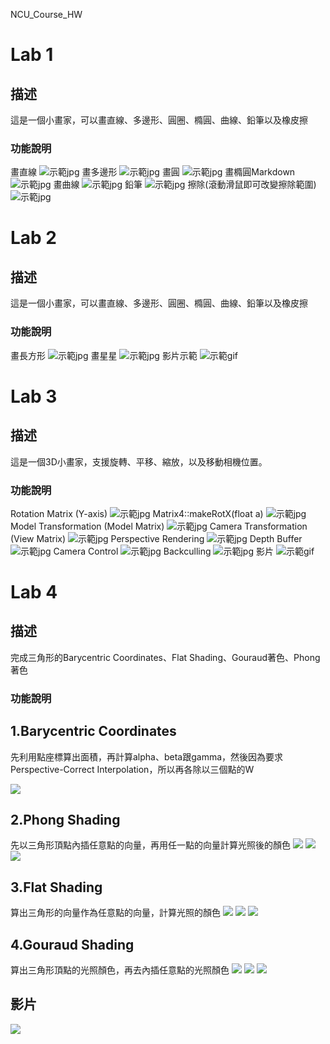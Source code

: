 NCU_Course_HW

# Lab 1

## 描述
這是一個小畫家，可以畫直線、多邊形、圓圈、橢圓、曲線、鉛筆以及橡皮擦

### 功能說明
畫直線
![示範jpg](./ComputerGraphics_Yeh-Lab1/image/line.jpg)
畫多邊形
![示範jpg](./ComputerGraphics_Yeh-Lab1/image/poly.jpg)
畫圓
![示範jpg](./ComputerGraphics_Yeh-Lab1/image/circle.jpg)
畫橢圓Markdown
![示範jpg](./ComputerGraphics_Yeh-Lab1/image/circle1.jpg)
畫曲線
![示範jpg](./ComputerGraphics_Yeh-Lab1/image/curve.jpg)
鉛筆
![示範jpg](./ComputerGraphics_Yeh-Lab1/image/heart.jpg)
擦除(滾動滑鼠即可改變擦除範圍)
![示範jpg](./ComputerGraphics_Yeh-Lab1/image/ohno.jpg)

# Lab 2

## 描述
這是一個小畫家，可以畫直線、多邊形、圓圈、橢圓、曲線、鉛筆以及橡皮擦

### 功能說明
畫長方形
![示範jpg](./ComputerGraphics_Yeh-Lab2/image/rec.PNG)
畫星星
![示範jpg](./ComputerGraphics_Yeh-Lab2/image/star.PNG)
影片示範
![示範gif](./ComputerGraphics_Yeh-Lab2/image/video.gif)

# Lab 3

## 描述
這是一個3D小畫家，支援旋轉、平移、縮放，以及移動相機位置。

### 功能說明
Rotation Matrix (Y-axis)
![示範jpg](./ComputerGraphics_Yeh-Lab3/image/1.jpg)
Matrix4::makeRotX(float a)
![示範jpg](./ComputerGraphics_Yeh-Lab3/image/2.jpg)
Model Transformation (Model Matrix)
![示範jpg](./ComputerGraphics_Yeh-Lab3/image/3.jpg)
Camera Transformation (View Matrix)
![示範jpg](./ComputerGraphics_Yeh-Lab3/image/4.jpg)
Perspective Rendering
![示範jpg](./ComputerGraphics_Yeh-Lab3/image/5.jpg)
Depth Buffer
![示範jpg](./ComputerGraphics_Yeh-Lab3/image/6.jpg)
Camera Control
![示範jpg](./ComputerGraphics_Yeh-Lab3/image/7.jpg)
Backculling
![示範jpg](./ComputerGraphics_Yeh-Lab3/image/8.jpg)
影片
![示範gif](./ComputerGraphics_Yeh-Lab3/image/9.gif)

# Lab 4

## 描述
完成三角形的Barycentric Coordinates、Flat Shading、Gouraud著色、Phong著色

### 功能說明
## 1.Barycentric Coordinates
先利用點座標算出面積，再計算alpha、beta跟gamma，然後因為要求Perspective-Correct Interpolation，所以再各除以三個點的W

![](./ComputerGraphics_Yeh-Lab4/HW4/ima1.jpg)
## 2.Phong Shading
先以三角形頂點內插任意點的向量，再用任一點的向量計算光照後的顏色
![](./ComputerGraphics_Yeh-Lab4/HW4/ima2.jpg)
![](./ComputerGraphics_Yeh-Lab4/HW4/ima3.jpg)
![](./ComputerGraphics_Yeh-Lab4/HW4/ima4.jpg)
## 3.Flat Shading
算出三角形的向量作為任意點的向量，計算光照的顏色
![](./ComputerGraphics_Yeh-Lab4/HW4/flat1.jpg)
![](./ComputerGraphics_Yeh-Lab4/HW4/flat2.jpg)
![](./ComputerGraphics_Yeh-Lab4/HW4/flat3.jpg)
## 4.Gouraud Shading
算出三角形頂點的光照顏色，再去內插任意點的光照顏色
![](./ComputerGraphics_Yeh-Lab4/HW4/g1.jpg)
![](./ComputerGraphics_Yeh-Lab4/HW4/g2.jpg)
![](./ComputerGraphics_Yeh-Lab4/HW4/g3.jpg)

## 影片
![](./ComputerGraphics_Yeh-Lab4/HW4/ggg.gif)


